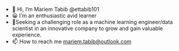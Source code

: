 - 👋 Hi, I’m Mariem Tabib @ettabib101 
- 😀 I'm an enthusiastic avid learner 
- 🌳Seeking a challenging role as a machine learning engineer/data scientist in an innovative company to grow and gain valuable experience.
- 📫 How to reach me mariem.tabib@outlook.com

<!---
ettabib101/ettabib101 is a ✨ special ✨ repository because its `README.md` (this file) appears on your GitHub profile.
You can click the Preview link to take a look at your changes.
--->

